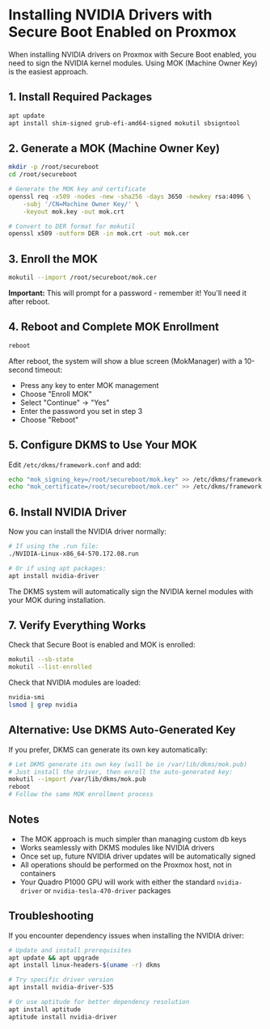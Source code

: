 # Installing NVIDIA Drivers with Secure Boot Enabled on Proxmox

When installing NVIDIA drivers on Proxmox with Secure Boot enabled, you need to sign the NVIDIA kernel modules. Using MOK (Machine Owner Key) is the easiest approach.

## 1. Install Required Packages

```bash
apt update
apt install shim-signed grub-efi-amd64-signed mokutil sbsigntool
```

## 2. Generate a MOK (Machine Owner Key)

```bash
mkdir -p /root/secureboot
cd /root/secureboot

# Generate the MOK key and certificate
openssl req -x509 -nodes -new -sha256 -days 3650 -newkey rsa:4096 \
    -subj '/CN=Machine Owner Key/' \
    -keyout mok.key -out mok.crt

# Convert to DER format for mokutil
openssl x509 -outform DER -in mok.crt -out mok.cer
```

## 3. Enroll the MOK

```bash
mokutil --import /root/secureboot/mok.cer
```

**Important:** This will prompt for a password - remember it! You'll need it after reboot.

## 4. Reboot and Complete MOK Enrollment

```bash
reboot
```

After reboot, the system will show a blue screen (MokManager) with a 10-second timeout:
- Press any key to enter MOK management
- Choose "Enroll MOK"
- Select "Continue" → "Yes"
- Enter the password you set in step 3
- Choose "Reboot"

## 5. Configure DKMS to Use Your MOK

Edit `/etc/dkms/framework.conf` and add:

```bash
echo "mok_signing_key=/root/secureboot/mok.key" >> /etc/dkms/framework.conf
echo "mok_certificate=/root/secureboot/mok.cer" >> /etc/dkms/framework.conf
```

## 6. Install NVIDIA Driver

Now you can install the NVIDIA driver normally:

```bash
# If using the .run file:
./NVIDIA-Linux-x86_64-570.172.08.run

# Or if using apt packages:
apt install nvidia-driver
```

The DKMS system will automatically sign the NVIDIA kernel modules with your MOK during installation.

## 7. Verify Everything Works

Check that Secure Boot is enabled and MOK is enrolled:

```bash
mokutil --sb-state
mokutil --list-enrolled
```

Check that NVIDIA modules are loaded:

```bash
nvidia-smi
lsmod | grep nvidia
```

## Alternative: Use DKMS Auto-Generated Key

If you prefer, DKMS can generate its own key automatically:

```bash
# Let DKMS generate its own key (will be in /var/lib/dkms/mok.pub)
# Just install the driver, then enroll the auto-generated key:
mokutil --import /var/lib/dkms/mok.pub
reboot
# Follow the same MOK enrollment process
```

## Notes

- The MOK approach is much simpler than managing custom db keys
- Works seamlessly with DKMS modules like NVIDIA drivers
- Once set up, future NVIDIA driver updates will be automatically signed
- All operations should be performed on the Proxmox host, not in containers
- Your Quadro P1000 GPU will work with either the standard `nvidia-driver` or `nvidia-tesla-470-driver` packages

## Troubleshooting

If you encounter dependency issues when installing the NVIDIA driver:

```bash
# Update and install prerequisites
apt update && apt upgrade
apt install linux-headers-$(uname -r) dkms

# Try specific driver version
apt install nvidia-driver-535

# Or use aptitude for better dependency resolution
apt install aptitude
aptitude install nvidia-driver
```
